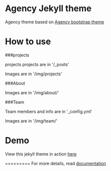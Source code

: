Agency Jekyll theme
====================

Agency theme based on [Agency bootstrap theme ](https://startbootstrap.com/template-overviews/agency/)

# How to use

###projects 

projects projects are in '/_posts'

Images are in '/img/projects'

###About

Images are in '/img/about/'

###Team

Team members and info are in '_config.yml'

Images are in '/img/team/'


# Demo

View this jekyll theme in action [here](https://y7kim.github.io/agency-jekyll-theme)

=========
For more details, read [documentation](http://jekyllrb.com/)
